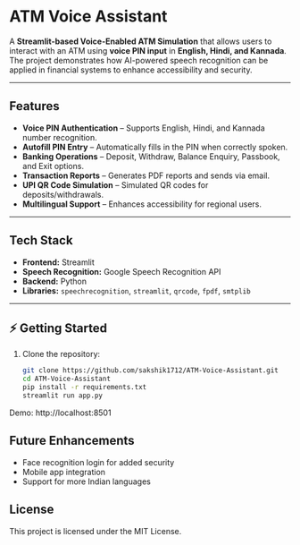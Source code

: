 # ATM Voice Assistant

A **Streamlit-based Voice-Enabled ATM Simulation** that allows users to interact with an ATM using **voice PIN input** in **English, Hindi, and Kannada**. The project demonstrates how AI-powered speech recognition can be applied in financial systems to enhance accessibility and security.

---

##  Features
-  **Voice PIN Authentication** – Supports English, Hindi, and Kannada number recognition.  
-  **Autofill PIN Entry** – Automatically fills in the PIN when correctly spoken.  
-  **Banking Operations** – Deposit, Withdraw, Balance Enquiry, Passbook, and Exit options.  
-  **Transaction Reports** – Generates PDF reports and sends via email.  
-  **UPI QR Code Simulation** – Simulated QR codes for deposits/withdrawals.  
-  **Multilingual Support** – Enhances accessibility for regional users.  

---

## Tech Stack
- **Frontend:** Streamlit  
- **Speech Recognition:** Google Speech Recognition API  
- **Backend:** Python  
- **Libraries:** `speechrecognition`, `streamlit`, `qrcode`, `fpdf`, `smtplib`

---

## ⚡ Getting Started
1. Clone the repository:  
   ```bash
   git clone https://github.com/sakshik1712/ATM-Voice-Assistant.git
   cd ATM-Voice-Assistant
   pip install -r requirements.txt
   streamlit run app.py

Demo:  http://localhost:8501

## Future Enhancements
- Face recognition login for added security
- Mobile app integration
- Support for more Indian languages


## License
This project is licensed under the MIT License.
